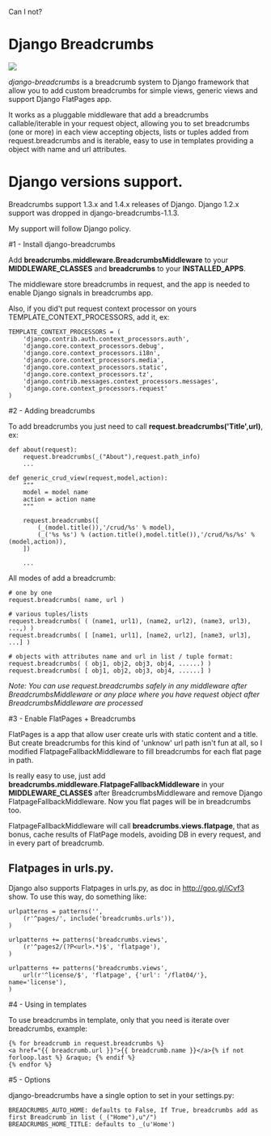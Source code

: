 Can I not?

# Django Breadcrumbs

<a href="https://travis-ci.org/#!/chronossc/django-breadcrumbs" title="Django Breadcrumbs Travis Status"><img src="https://secure.travis-ci.org/chronossc/django-breadcrumbs.png?branch=master"></a>

*django-breadcrumbs* is a breadcrumb system to Django framework that allow you to add custom breadcrumbs for simple views, generic views and support Django FlatPages app.

It works as a pluggable middleware that add a breadcrumbs callable/iterable in your request object, allowing you to set  breadcrumbs (one or more) in each view accepting objects, lists or tuples added from request.breadcrumbs and is iterable, easy to use in templates providing a object with name and url attributes.

# Django versions support.

Breadcrumbs support 1.3.x and 1.4.x releases of Django.
Django 1.2.x support was dropped in django-breadcrumbs-1.1.3.

My support will follow Django policy.

#1 - Install django-breadcrumbs

Add **breadcrumbs.middleware.BreadcrumbsMiddleware** to your **MIDDLEWARE_CLASSES** and **breadcrumbs** to your **INSTALLED_APPS**.

The middleware store breadcrumbs in request, and the app is needed to enable Django signals in breadcrumbs app.

Also, if you did't put request context processor on yours TEMPLATE_CONTEXT_PROCESSORS, add it, ex:

    TEMPLATE_CONTEXT_PROCESSORS = (
        'django.contrib.auth.context_processors.auth',
        'django.core.context_processors.debug',
        'django.core.context_processors.i18n',
        'django.core.context_processors.media',
        'django.core.context_processors.static',
        'django.core.context_processors.tz',
        'django.contrib.messages.context_processors.messages',
        'django.core.context_processors.request'
    )



#2 - Adding breadcrumbs

To add breadcrumbs you just need to call **request.breadcrumbs('Title',url)**, ex:

	def about(request):
		request.breadcrumbs(_("About"),request.path_info)
		...

	def generic_crud_view(request,model,action):
		"""
		model = model name
		action = action name
		"""

		request.breadcrumbs([
			(_(model.title()),'/crud/%s' % model),
			(_('%s %s') % (action.title(),model.title()),'/crud/%s/%s' % (model,action)),
		])

		...

All modes of add a breadcrumb:

	# one by one
	request.breadcrumbs( name, url )

	# various tuples/lists
	request.breadcrumbs( ( (name1, url1), (name2, url2), (name3, url3), ...,) )
	request.breadcrumbs( [ [name1, url1], [name2, url2], [name3, url3], ...] )

	# objects with attributes name and url in list / tuple format:
	request.breadcrumbs( ( obj1, obj2, obj3, obj4, ......) )
	request.breadcrumbs( [ obj1, obj2, obj3, obj4, ......] )

*Note: You can use request.breadcrumbs safely in any middleware after BreadcrumbsMiddleware or any place where  you have request object after BreadcrumbsMiddleware are processed*

#3 - Enable FlatPages + Breadcrumbs

FlatPages is a app that allow user create urls with static content and a title. But create breadcrumbs for this kind of 'unknow' url path isn't fun at all, so I modified FlatpageFallbackMiddleware to fill breadcrumbs for each flat page in path.

Is really easy to use, just add **breadcrumbs.middleware.FlatpageFallbackMiddleware** in your **MIDDLEWARE_CLASSES** after BreadcrumbsMiddleware and remove Django FlatpageFallbackMiddleware. Now you flat pages will be in breadcrumbs too.

FlatpageFallbackMiddleware will call **breadcrumbs.views.flatpage**, that as bonus, cache results of FlatPage models, avoiding DB in every request, and in every part of breadcrumb.

## Flatpages in urls.py.

Django also supports Flatpages in urls.py, as doc in http://goo.gl/iCvf3 show. To use this way, do something like:

    urlpatterns = patterns('',
        (r'^pages/', include('breadcrumbs.urls')),
    )

    urlpatterns += patterns('breadcrumbs.views',
        (r'^pages2/(?P<url>.*)$', 'flatpage'),
    )

    urlpatterns += patterns('breadcrumbs.views',
        url(r'^license/$', 'flatpage', {'url': '/flat04/'}, name='license'),
    )


#4 - Using in templates

To use breadcrumbs in template, only that you need is iterate over breadcrumbs, example:

	{% for breadcrumb in request.breadcrumbs %}
	<a href="{{ breadcrumb.url }}">{{ breadcrumb.name }}</a>{% if not forloop.last %} &raquo; {% endif %}
	{% endfor %}

#5 - Options

django-breadcrumbs have a single option to set in your settings.py:

	BREADCRUMBS_AUTO_HOME: defaults to False, If True, breadcrumbs add as first Breadcrumb in list (_("Home"),u"/")
	BREADCRUMBS_HOME_TITLE: defaults to _(u'Home')

